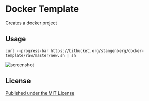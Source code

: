 # Docker Template

Creates a docker project


## Usage 

`curl --progress-bar https://bitbucket.org/stangenberg/docker-template/raw/master/new.sh | sh`

![screenshot](https://bitbucket.org/stangenberg/docker-template/raw/master/screenshot.png)


## License ##

[Published under the MIT License][LICENSE]

[LICENSE]: https://bitbucket.org/stangenberg/docker-baseimage/src/master/LICENSE.md "Published under the MIT License"
